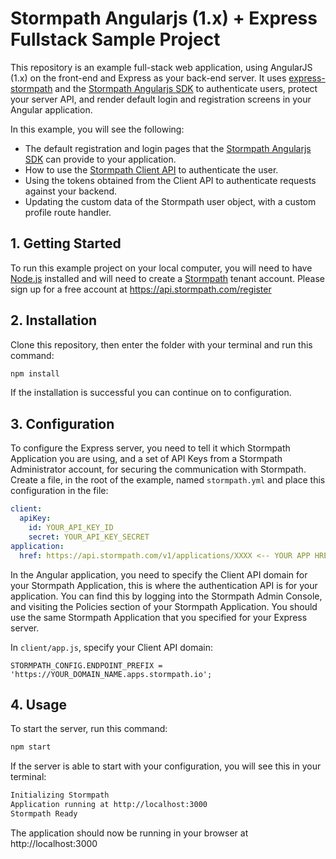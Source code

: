 # Stormpath Angularjs (1.x) + Express Fullstack Sample Project

This repository is an example full-stack web application, using AngularJS (1.x) on the
front-end and Express as your back-end server.  It uses [express-stormpath][]
and the [Stormpath Angularjs SDK][] to authenticate users, protect your server API,
and render default login and registration screens in your Angular application.

In this example, you will see the following:

* The default registration and login pages that the [Stormpath Angularjs SDK][] can provide to your application.
* How to use the [Stormpath Client API][] to authenticate the user.
* Using the tokens obtained from the Client API to authenticate requests against your backend.
* Updating the custom data of the Stormpath user object, with a custom profile route handler.


## 1. Getting Started

To run this example project on your local computer, you will need to have
[Node.js][] installed and will need to create a [Stormpath][] tenant account.
Please sign up for a free account at https://api.stormpath.com/register


## 2. Installation

Clone this repository, then enter the folder with your terminal and run this
command:

```bash
npm install
```

If the installation is successful you can continue on to configuration.

## 3. Configuration

To configure the Express server, you need to tell it which Stormpath Application you are using, and a set of API Keys from a Stormpath Administrator account, for securing the communication with Stormpath.  Create a file, in the root of the example, named `stormpath.yml` and place this configuration in the file:

```yaml
client:
  apiKey:
    id: YOUR_API_KEY_ID
    secret: YOUR_API_KEY_SECRET
application:
  href: https://api.stormpath.com/v1/applications/XXXX <-- YOUR APP HREF
```

In the Angular application, you need to specify the Client API domain for your Stormpath Application, this is where the authentication API is for your application.  You can find this by logging into the Stormpath Admin Console, and visiting the Policies section of your Stormpath Application.  You should use the same Stormpath Application that you specified for your Express server.

In `client/app.js`, specify your Client API domain:

```javscript
STORMPATH_CONFIG.ENDPOINT_PREFIX = 'https://YOUR_DOMAIN_NAME.apps.stormpath.io';
```

## 4. Usage

To start the server, run this command:

```bash
npm start
```

If the server is able to start with your configuration, you will see this in
your terminal:

```bash
Initializing Stormpath
Application running at http://localhost:3000
Stormpath Ready
```

The application should now be running in your browser at http://localhost:3000

[express-stormpath]: https://github.com/stormpath/express-stormpath
[Node.js]: https://nodejs.org
[Stormpath]: https://stormpath.com
[Stormpath Admin Console]: https://api.stormpath.com
[Stormpath Angularjs SDK]: https://github.com/stormpath/stormpath-sdk-angularjs
[Stormpath Client API]: https://docs.stormpath.com/client-api/product-guide/latest/